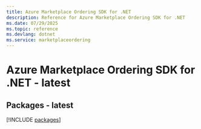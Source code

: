 ```yaml
---
title: Azure Marketplace Ordering SDK for .NET
description: Reference for Azure Marketplace Ordering SDK for .NET
ms.date: 07/29/2025
ms.topic: reference
ms.devlang: dotnet
ms.service: marketplaceordering
---
```

# Azure Marketplace Ordering SDK for .NET - latest
## Packages - latest
[!INCLUDE [packages](marketplace-ordering-index.md)]